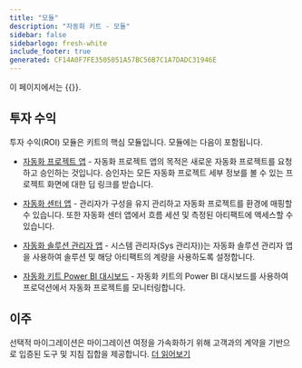 ```yaml
---
title: "모듈"
description: "자동화 키트 - 모듈"
sidebar: false
sidebarlogo: fresh-white
include_footer: true
generated: CF14A0F7FE3505051A57BC56B7C1A7DADC31946E
---
```


이 페이지에서는 {{<product-name>}}.

## 투자 수익

투자 수익(ROI) 모듈은 키트의 핵심 모듈입니다. 모듈에는 다음이 포함됩니다.

- [자동화 프로젝트 앱](https://learn.microsoft.com/power-automate/guidance/automation-kit/use-automation-kit#automation-project-app) - 자동화 프로젝트 앱의 목적은 새로운 자동화 프로젝트를 요청하고 승인하는 것입니다. 승인자는 모든 자동화 프로젝트 세부 정보를 볼 수 있는 프로젝트 화면에 대한 딥 링크를 받습니다.

- [자동화 센터 앱](https://learn.microsoft.com/power-automate/guidance/automation-kit/use-automation-kit#automation-center-app) - 관리자가 구성을 유지 관리하고 자동화 프로젝트를 환경에 매핑할 수 있습니다. 또한 자동화 센터 앱에서 흐름 세션 및 측정된 아티팩트에 액세스할 수 있습니다.

- [자동화 솔루션 관리자 앱](https://learn.microsoft.com/power-automate/guidance/automation-kit/use-automation-kit#automation-solution-manager-app) - 시스템 관리자(Sys 관리자))는 자동화 솔루션 관리자 앱을 사용하여 솔루션 및 해당 아티팩트의 계량을 사용하도록 설정합니다.

- [자동화 키트 Power BI 대시보드](https://learn.microsoft.com/power-automate/guidance/automation-kit/use-automation-kit#automation-kit-power-bi-dashboard) - 자동화 키트의 Power BI 대시보드를 사용하여 프로덕션에서 자동화 프로젝트를 모니터링합니다.

## 이주

선택적 마이그레이션은 마이그레이션 여정을 가속화하기 위해 고객과의 계약을 기반으로 입증된 도구 및 지침 집합을 제공합니다. [더 읽어보기](/ko/migration)
